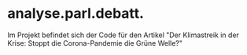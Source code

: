 # analyse.parl.debatt.
Im Projekt befindet sich der Code für den Artikel "Der Klimastreik in der Krise: Stoppt die Corona-Pandemie die Grüne Welle?"

